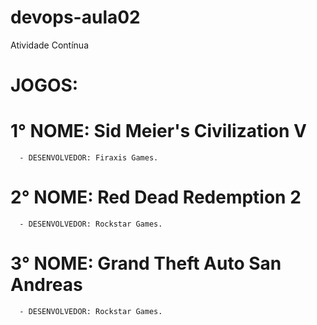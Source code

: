 # devops-aula02

Atividade Contínua

# JOGOS:

# 1° NOME: Sid Meier's Civilization V
      - DESENVOLVEDOR: Firaxis Games.
# 2° NOME: Red Dead Redemption 2
      - DESENVOLVEDOR: Rockstar Games.
# 3° NOME: Grand Theft Auto San Andreas
      - DESENVOLVEDOR: Rockstar Games.
